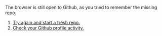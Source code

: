 The browser is still open to Github, as you tried to remember the missing repo.

1. [Try again and start a fresh repo.](https://github.com/BellaFa/BellaFa.github.io/tree/adventure-test/Start/Left/NoDrink/Laptop/FreshStart)
2. [Check your Github profile activity.](https://github.com/BellaFa/BellaFa.github.io/tree/adventure-test/Start/Left/NoDrink/Laptop/Github)